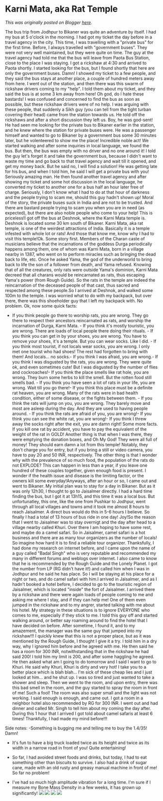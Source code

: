 # Karni Mata, aka Rat Temple

*This was originally posted on Blogger [here](https://photopensieve.blogspot.com/2011/10/karni-mata-aka-rat-temple.html)*.

The bus trip from Jodhpur to Bikaner was quite an adventure by itself. I had my bus at 5 o'clock in the morning. I had got my ticket the day before in a travel agency in the city. This time, I was travelling with a "private bus" for the first time. Before, I always travelled with "government buses". They were not very well maintained, but they were quite on time. The guy at the travel agency had told me that the bus will leave from Paota Bus Station, close to the place I was staying. I got a rickshaw at 4:30 and arrived to Paota shortly. I started looking for the bus, but I found shortly that here are only the government buses. Damn! I showed my ticket to a few people, and they said the bus stays at another place, a couple of hundred meters away from here. I went out of the station, and then there was this swarm of rickshaw drivers coming to my "help". I told them about my ticket, and they said the bus is at some 3 km away from here! Oh god, do I hate these bastards! I was confused and concerned to find the bus as soon as possible, but these rickshaw drivers were of no help. I was arguing with these people, that suddenly a Sikh guy (you can tell from the tight turban covering their head) came from the station towards us. He told off the rickshaws and after a short discussion they left us. Boy, he was god-sent! He had seen me looking for the private bus to Bikaner earlier in the station, and he knew where the station for private buses were. He was a passenger himself and wanted to go to Bikaner by a government bus some 30 minutes later, but he volenteered to show me the place! Incredible noble act! We started walking and after some inquiries in local language, we found the bus. But then, the bus was empty with no driver and no one around it! I told the guy let's forget it and take the government bus, because I didn't want to waste my time and go back to that travel agency and wait till it opened, and get my money back. But he said no, I will find a solution! He was getting late for his bus, and when I told him, he said I will get a private bus with you! Seriously amazing man. He then found another travel agency and after showing my ticket and some hot discussion in the local language, he converted my ticket to another one for a bus half an hour later free of charge. Seriously, I don't know what I had to do at that hour of darkness and the people trying to scam me, should this guy hadn't shown up! Moral of the story, the private buses suck in India and are not to be trusted. And there are bastard people trying to scam you when you are in need (as expected), but there are also noble people who come to your help! This is priceless!I got off the bus at Deshnok, where the Karni Mata temple is. Deshnok is located some 30 km south of Bikaner. Karni Mata, aka rat temple, is one of the weirdest attractions of India. Basically it is a temple infested with whole lot or rats! And those that know me, know why I had to visit this temple!Ok. Some story first. Members of the Charan caste of musicians believe that the incarnations of the goddess Durga periodically happens among them, one of whom was Karni Mata, born in a village nearby in 1387, who went on to perform miracles such as bringing the dead back to life, etc. Once he asked Yama, the god of the underworld to bring back to life the son of a follower from death, and Yama refused. Knowing that of all the creatures, only rats were outside Yama's dominion, Karni Mata decreed that all charans would be reincarnated as rats, thus escaping Yama's power (from Rough Guide). So the rats in the temple are indeed the reincarnation of the deceased people of that cast, thus sacred and respected among these people.So I arrived at Deshnok, and walked some 100m to the temple. I was worried what to do with my backpack, but over there, there was this shoeholder guy that I left my backpack with. No problem. Ok, now some quick facts:

- If you think people go there to worship rats, you are wrong. They go there to respect their ancestors reincarnated as rats, and worship the incarnation of Durga, Karni Mata. - If you think it's mostly touristic, you are wrong. There are loads of local people there doing their rituals. - If you think you can get in by your shoes, you are wrong. You have to remove your shoes, it's a temple. But you can wear socks. Like I did. - If you think most tourist, if not locals wear socks, you are wrong. I only met one tourist who had shoes! The rest had forgotten to bring with them! And locals... no socks.- If you think I was afraid, you are wrong.- If you think I was disgusted by the rats, you are wrong. They were quite ok, and even sometimes cute! But I was disgusted by the number of flies and cockroaches!- If you think the place smells like rat hole, you are wrong. They burn some herbs to kill the smell. But the rotten food still smells bad. - If you think you have seen a lot of rats in your life, you are wrong. Wait till you go there!- If you think this place must be a definite rat heaven, you are wrong. Many of the rats were in bad health condition, either of some disease, or the fights between them. - If you think the rats will jump on you, you are wrong. They barely move and most are asleep during the day. And they are used to having people around. - If you think the rats are afraid of you, you are wrong!- If you think you can see the white rat, you are wrong!- If you think I threw away the socks right after the exit, you are damn right!
Some more facts. If you kill one rat by accident, you have to pay the equivalent of the weight of the rat in GOLD! Another thing is that when I was there, they were emptying the donation boxes, and Oh My God! They were all full of money! They should earn damn a lot from this temple! Notably, they don't charge you for entry, but if you bring a still or video camera, you have to pay 20 and 50 INR, respectively. The other thing is that I wonder why with the prevalence of so much food, the population of the rats do not EXPLODE? This can happen in less than a year, if you leave one hundred of these couples together, given enough food is present. I wonder if the health issue and disease is the limiting factor, or the owners kill some everyday!Anyways, after an hour or so, I came out and went to Bikaner. My initial plan was to stay for a day in Bikaner. But as it was only 12h30, I thought to go to Jaisalmer directly. I had a hard time finding the bus, but I got it at 13h15, and this time it was a local bus. But unfortunatley, this one, like the one from Pushkar to Jodhpur, went through all local villages and towns amd it took me almost 8 hours to reach Jaisalmer. A direct bus would do this in 5-6 hours I believe. So finally I had a total of 13 hours of bus ride in one day! Joy!So the reason that I went to Jaisalmer was to stay overnigt and the day after head to a village nearby called Khuri. Over there I am hoping to have some rest, and maybe do a camel safari. So in Jaisalmer, camel safari is a hot business and there are as many tour organizers as the number of locals! So imagine how hard it is to find a reliable tour organizer. Thanksfully, I had done my research on internet before, and I came upon the name of a guy called "Badal Singh" who is very reputable and recommended my many in different forums and weblogs over internet. I also came to know that he is recommended by the Rough Guide and the Lonely Planet. I got the number from LP (RG didn't have it!) and called him when I was in Jodhpur and he said he has place. So I will be staying at his place for a night or two, and do camel safari with him.I arrived in Jaisalmer, and as I hadn't booked a hotel before, I decided to go to the touristic region of Jaisalmer, which is located "inside" the fort of Jaisalmer. I arrived there by a rickshaw and there were again loads of people coming to me and asking me where I stay, and if they can help me! One of them even jumped in the rickshaw and to my angrer, started talking with me about his hotel. My strategy in these situations is to ignore EVERYONE who comes to me, especially if they stick to me. I told this guy off and started walking around, or better say roaming around to find the hotel that I have decided on before. After sometime, I found it, and to my amazement, the manager was the same guy that jumped into my rickshaw!!! I quickly knew that this is not a proper place, but as it was mentioned by the Rough Guide, I thought I give it a try. I told him in a dry way, why I ignored him before and he agreed with me. He then said he has a room for 300 INR, notwithstanding that in the rickshaw he had said 200! I told him my limit is 200, and after some haggling he agreed. He then asked what am I going to do tomorrow and I said I want to go to Khuri. He said why Khuri, Khuri is dirty and very hot! I take you to a better place which is blah blah... I'm sick of these cheap lies and I just looked at him... and he shut up. I was so tired and just wanted to take a shower and sleep. Then we went to the room, and upon entry, there was this bad smell in the room, and the guy started to spray the room in front of me! Such a fool! The room was also super small and the light was not working. I said enough is enough, and came out. I got a room in a neighbor hotel also recommended by RG for 300 INR. I went out and had dinner and called Mr. Singh to tell him about my coming the day after. During this 1 hour that I arrived I got told about camel safaris at least 6 times! Thankfully, I had made my mind before!!! 

Side notes:
-Something is bugging me and telling me to buy the 1.4/35! Damn!

- It's fun to have a big truck loaded twice as its height and twice as its width in a narrow road in front of you! Quite entertaining!

- So far, I had avoided street foods and drinks, but today, I had to eat something other than biscuits to survive. I also had a drink of sugar cane, made with an old rusty and greasy manual machine in front of me! So far no problem!

- I've had so much high amplitude vibration for a long time. I'm sure if I measure my Bone Mass Density in a few weeks, it has grown up significantly!
![](https://blogger.googleusercontent.com/img/b/R29vZ2xl/AVvXsEhX-ZwSib3Z9744CmOik5fV4QnC-2ek820rP-WnvB51Uqi5PxgdDQxNaWZSmE2RDy0N3ozTXo2ov6lum_gWsC7hwZmIx0ko4uqa_-WWszUgBIPkA-gRHK3UmJUEP8s-t3GIKncdbd0A9r2w/s320/image-786878.png)
![](https://blogger.googleusercontent.com/img/b/R29vZ2xl/AVvXsEjjBg0EtonrNXvSXDdnvTY9xGrvfMuzS6bfAz9GD7f42sUZAaqMsS4Pu56jy92YpJqZbWMyjJhFxKp0RjblQv-ncJex8ruuHqrZCr-j4N60lhLlnmuoN_GHCH8XewDo2qpNXCerWMOX_hI2/s320/photo+1-788372.JPG)
![](https://blogger.googleusercontent.com/img/b/R29vZ2xl/AVvXsEiijDZBRjfsEtL7sw7mppsFEYfJa37r7lAVS2HN24jqpLGJMan7gM_8q12Axyr37GLY1RyRd5aZSHD7lKB2HbiXPcv1LLgw3-arJYT-HCJRJhH1DKNYIMOcT3-jt_-R65CGLq2hTYsUAxga/s320/photo+2-790115.JPG)
![](https://blogger.googleusercontent.com/img/b/R29vZ2xl/AVvXsEgjY2PEfjbx_WkC8v3oqdB6pg8YxYKQFtVypIS2HCw346mas5yNO-EYTpYSKVKPfFtZ65b16OFLem-_mqRDF3qi2gElp-EsI4fnPqqDd36UsqJmj_jTzOyEBGstCSk0aBoOIYjpUlrN99eq/s320/photo+3-790692.JPG)